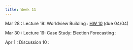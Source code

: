 ```yaml
---
title: Week 11
---
```


Mar 28 
: Lecture 18: Worldview Building
    :  [HW 10](/assets/hw10.pdf) (due 04/04) 

Mar 30
: Lecture 19: Case Study: Election Forecasting
    :   

Apr 1
: Discussion 10
    :    
